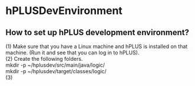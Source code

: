 # hPLUSDevEnvironment
## How to set up hPLUS development environment?
(1) Make sure that you have a Linux machine and hPLUS is installed on that machine. (Run it and see that you can log in to hPLUS).  
(2) Create the following folders.  
mkdir -p ~/hplusdev/src/main/java/logic/  
mkdir -p ~/hplusdev/target/classes/logic/  
(3) 

